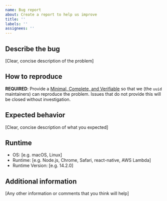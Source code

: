 ```yaml
---
name: Bug report
about: Create a report to help us improve
title: ''
labels: ''
assignees: ''
---
```


<!--
READ THIS FIRST: If you are using Node.js 13.x please make sure to upgrade to the latest Node.js
version before filing your bug report. Node.js 13.x is NOT supported by this library.
-->

## Describe the bug

[Clear, concise description of the problem]

## How to reproduce

**REQUIRED**: Provide a [Minimal, Complete, and Verifiable](https://stackoverflow.com/help/minimal-reproducible-example) so that we (the `uuid` maintainers) can reproduce the problem. Issues that do not provide this will be closed without investigation.

## Expected behavior

[Clear, concise description of what you expected]

## Runtime

- OS: [e.g. macOS, Linux]
- Runtime: [e.g. Node.js, Chrome, Safari, react-native, AWS Lambda]
- Runtime Version: [e.g. 14.2.0]

## Additional information

[Any other information or comments that you think will help]
